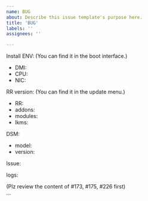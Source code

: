 ```yaml
---
name: BUG
about: Describe this issue template's purpose here.
title: 'BUG'
labels: ''
assignees: ''

---
```


Install ENV: (You can find it in the boot interface.)  
 * DMI:  
 * CPU:  
 * NIC:  

RR version: (You can find it in the update menu.)  
 * RR:  
 * addons:  
 * modules:  
 * lkms:  

DSM: 
 * model:  
 * version:  

Issue:  

logs:  

(Plz review the content of #173, #175, #226 first)  
...

